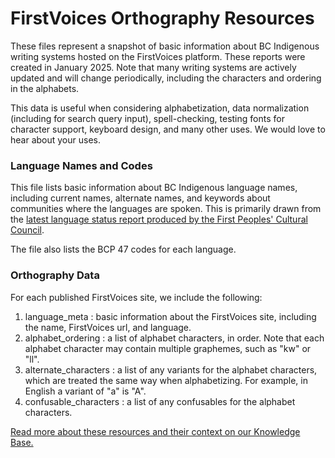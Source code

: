 # FirstVoices Orthography Resources

These files represent a snapshot of basic information about BC Indigenous writing systems hosted on the FirstVoices platform. These reports were created in January 2025. Note that many writing systems are actively updated and will change periodically, including the characters and ordering in the alphabets.

This data is useful when considering alphabetization, data normalization (including for search query input), spell-checking, testing fonts for character support, keyboard design, and many other uses. We would love to hear about your uses.

### Language Names and Codes

This file lists basic information about BC Indigenous language names, including current names, alternate names, and keywords about communities where the languages are spoken. This is primarily drawn from the [latest language status report produced by the First Peoples' Cultural Council](https://fpcc.ca/resource/resource_type/language-status-report/).

The file also lists the BCP 47 codes for each language.

### Orthography Data

For each published FirstVoices site, we include the following:

1. language_meta : basic information about the FirstVoices site, including the name, FirstVoices url, and language.
2. alphabet_ordering : a list of alphabet characters, in order. Note that each alphabet character may contain multiple graphemes, such as "kw" or "ll".
3. alternate_characters : a list of any variants for the alphabet characters, which are treated the same way when alphabetizing. For example, in English a variant of "a" is "A".
4. confusable_characters : a list of any confusables for the alphabet characters. 

[Read more about these resources and their context on our Knowledge Base.](https://firstvoices.atlassian.net/wiki/spaces/FIR1/pages/1704341)
